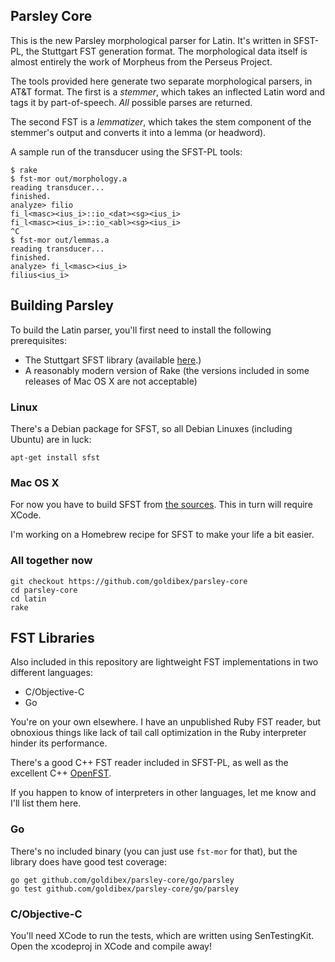 Parsley Core
------------

This is the new Parsley morphological parser for Latin. It's written
in SFST-PL, the Stuttgart FST generation format. The morphological
data itself is almost entirely the work of Morpheus from
the Perseus Project.

The tools provided here generate two separate morphological parsers,
in AT&T format. The first is a _stemmer_, which takes an inflected Latin
word and tags it by part-of-speech. _All_ possible parses are returned.

The second FST is a _lemmatizer_, which takes the stem component of the
stemmer's output and converts it into a lemma (or headword).

A sample run of the transducer using the SFST-PL tools:
```
$ rake
$ fst-mor out/morphology.a
reading transducer...
finished.
analyze> filio
fi_l<masc><ius_i>::io_<dat><sg><ius_i>
fi_l<masc><ius_i>::io_<abl><sg><ius_i>
^C
$ fst-mor out/lemmas.a
reading transducer...
finished.
analyze> fi_l<masc><ius_i>
filius<ius_i>
```


Building Parsley
----------------
To build the Latin parser, you'll first need to install the following
prerequisites:
- The Stuttgart SFST library (available [here](http://www.cis.uni-muenchen.de/~schmid/tools/SFST/).)
- A reasonably modern version of Rake (the versions included in some
releases of Mac OS X are not acceptable)

### Linux
There's a Debian package for SFST, so all Debian Linuxes (including
Ubuntu) are in luck:
```
apt-get install sfst
```

### Mac OS X
For now you have to build SFST from [the sources](http://www.cis.uni-muenchen.de/~schmid/tools/SFST/). This in turn will require XCode.

I'm working on a Homebrew recipe for SFST to make your life a bit easier.

### All together now

```
git checkout https://github.com/goldibex/parsley-core
cd parsley-core
cd latin
rake
```


FST Libraries
-------------

Also included in this repository are lightweight FST implementations
in two different languages:

- C/Objective-C
- Go

You're on your own elsewhere. I have an unpublished Ruby FST reader, but
obnoxious things like lack of tail call optimization in the Ruby
interpreter hinder its performance.

There's a good C++ FST reader included in SFST-PL, as well as the excellent
C++ [OpenFST](http://www.openfst.org/twiki/bin/view/FST/WebHome).

If you happen to know of interpreters in other languages, let me know
and I'll list them here.

### Go
There's no included binary (you can just use ```fst-mor``` for that), but
the library does have good test coverage:

```
go get github.com/goldibex/parsley-core/go/parsley
go test github.com/goldibex/parsley-core/go/parsley
```

### C/Objective-C

You'll need XCode to run the tests, which are written using SenTestingKit.
Open the xcodeproj in XCode and compile away!
